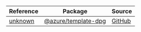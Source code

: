 | Reference | Package | Source |
|---|---|---|
|[unknown](template-dpg-readme.md)|[@azure/template-dpg](https://www.npmjs.com/package/@azure/template-dpg)|[GitHub](https://github.com/Azure/azure-sdk-for-js/blob/main/sdk/template/template-dpg)|
